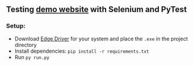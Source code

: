 ## Testing [demo website](https://demowebshop.tricentis.com/) with Selenium and PyTest
### Setup:
- Download [Edge Driver](https://developer.microsoft.com/en-us/microsoft-edge/tools/webdriver/?cs=497893517&form=MA13LH) for your system and place the `.exe` in the project directory
- Install dependencies: `pip install -r requirements.txt`
- Run `py run.py`
